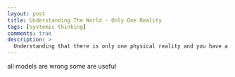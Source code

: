 ```yaml
---
layout: post
title: Understanding The World - Only One Reality
tags: [systemic thinking]
comments: true
description: >
  Understanding that there is only one physical reality and you have a very limited window through which to perceive it is the first step in learning to appreciate other people's perspectives of reality
---
```


all models are wrong some are useful
